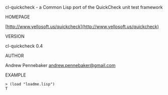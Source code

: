 cl-quickcheck - a Common Lisp port of the QuickCheck unit test framework

HOMEPAGE

[http://www.yellosoft.us/quickcheck](http://www.yellosoft.us/quickcheck)

VERSION

cl-quickcheck 0.4

AUTHOR

Andrew Pennebaker <andrew.pennebaker@gmail.com>

EXAMPLE

	> (load "loadme.lisp")
	T